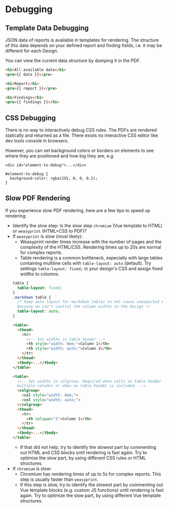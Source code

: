 # Debugging
## Template Data Debugging
JSON data of reports is available in templates for rendering.
The structure of this data depends on your defined report and finding fields, i.e. it may be different for each Design.

You can view the current data structure by dumping it in the PDF.

```html
<h1>All available data</h1>
<pre>{{ data }}</pre>

<h1>Report</h1>
<pre>{{ report }}</pre>

<h1>Findings</h1>
<pre>{{ findings }}</h1>
```

## CSS Debugging
There is no way to interactively debug CSS rules.
The PDFs are rendered statically and returned as a file. 
There exists no interactive CSS editor like dev tools console in browsers.

However, you can set background colors or borders on elements to see where they are positioned and how big they are, e.g.

```
<div id="element-to-debug">...</div>

#element-to-debug {
  background-color: rgba(255, 0, 0, 0.2);
}
```


## Slow PDF Rendering
If you experience slow PDF rendering, here are a few tips to speed up rendering:

* Identify the slow step: Is the slow step `chromium` (Vue template to HTML) or `weasyprint` (HTML+CSS to PDF)?
* If `weasyprint` is slow (most likely):
    * Weasyprint render times increase with the number of pages and the complexity of the HTML/CSS. Rendering times up to 20s are normal for complex reports.
    * Table rendering is a common bottleneck, especially with large tables containing multiline cells with `table-layout: auto` (default). Try settings `table-layout: fixed;` in your design's CSS and assign fixed widths to columns.
    ```css
    table { 
      table-layout: fixed; 
    }
    .markdown table { 
      /* Keep auto layout for markdown tables to not cause unexpected rendering, 
      because we can't control the column widths in the design */
      table-layout: auto; 
    }  
    ```
    ```html
    <table>
      <thead>
        <tr>
          <!-- Set widths in table header -->
          <th style="width: 8em;">Column 1</th>
          <th style="width: auto;">Column 2</th>
        </tr>
      </thead>
      <tbody>...</tbody>
    </table>

    <table>
      <!-- Set widths in colgroup. Required when cells in table header span 
      multiple columns or when no table header is included. -->
      <colgroup>
        <col style="width: 8em;">
        <col style="width: auto;">
      </colgroup>
      <thead>
        <tr>
          <th colspan="2">Column 1</th>
        </tr>
      </thead>
      <tbody>...</tbody>
    </table>
    ```
    * If that did not help, try to identify the slowest part by commenting out HTML and CSS blocks until rendering is fast again. Try to optimize the slow part, by using different CSS rules or HTML structures.
* If `chromium` is slow:
    * Chromium has rendering times of up to 5s for complex reports. This step is usually faster than `weasyprint`.
    * If this step is slow, try to identify the slowest part by commenting out Vue template blocks (e.g. custom JS functions) until rendering is fast again. Try to optimize the slow part, by using different Vue template structures.

